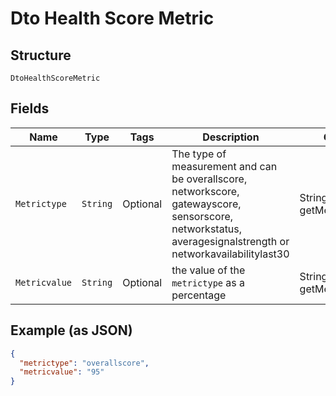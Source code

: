 
# Dto Health Score Metric

## Structure

`DtoHealthScoreMetric`

## Fields

| Name | Type | Tags | Description | Getter | Setter |
|  --- | --- | --- | --- | --- | --- |
| `Metrictype` | `String` | Optional | The type of measurement and can be overallscore, networkscore, gatewayscore, sensorscore, networkstatus, averagesignalstrength or networkavailabilitylast30 | String getMetrictype() | setMetrictype(String metrictype) |
| `Metricvalue` | `String` | Optional | the value of the `metrictype` as a percentage | String getMetricvalue() | setMetricvalue(String metricvalue) |

## Example (as JSON)

```json
{
  "metrictype": "overallscore",
  "metricvalue": "95"
}
```

